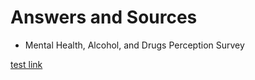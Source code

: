 ﻿# Answers and Sources- Mental Health, Alcohol, and Drugs Perception Survey 

[test link](google.com)
